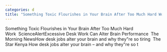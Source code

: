 ```yaml
---
categories: d
title: "Something Toxic Flourishes in Your Brain After Too Much Hard Work  ScienceAlert"
---
```

Something Toxic Flourishes in Your Brain After Too Much Hard Work&nbsp;&nbsp;ScienceAlertExcessive Desk Work Can Alter Brain Performance&nbsp;&nbsp;The Morning NewsHow desk jobs alter your brain and why they"re so tiring&nbsp;&nbsp;The Star Kenya How desk jobs alter your brain – and why they"re so t